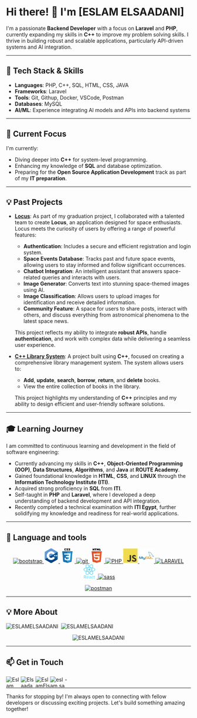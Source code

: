 # Hi there! 👋 I'm [ESLAM ELSAADANI]

I'm a passionate **Backend Developer** with a focus on **Laravel** and **PHP**, currently expanding my skills in **C++** to improve my problem solving skills. I thrive in building robust and scalable applications, particularly API-driven systems and AI integration.

---

## 🔧 **Tech Stack & Skills**
- **Languages**: PHP, C++, SQL, HTML, CSS, JAVA
- **Frameworks**: Laravel
- **Tools**: Git, Githup, Docker, VSCode, Postman
- **Databases**: MySQL
- **AI/ML**: Experience integrating AI models and APIs into backend systems

---

## 🌱 **Current Focus**
I'm currently:
- Diving deeper into **C++** for system-level programming.
- Enhancing my knowledge of **SQL** and database optimization.
- Preparing for the **Open Source Application Development** track as part of my **IT preparation**.

---

## 💡 **Past Projects**
- **[Locus](https://github.com/ESLAMELSAADANI/LOCUS_APIs-U-)**: As part of my graduation project, I collaborated with a talented team to create **Locus**, an application designed for space enthusiasts. Locus meets the curiosity of users by offering a range of powerful features:
  - **Authentication**: Includes a secure and efficient registration and login system.
  - **Space Events Database**: Tracks past and future space events, allowing users to stay informed and follow significant occurrences.
  - **Chatbot Integration**: An intelligent assistant that answers space-related queries and interacts with users.
  - **Image Generator**: Converts text into stunning space-themed images using AI.
  - **Image Classification**: Allows users to upload images for identification and receive detailed information.
  - **Community Feature**: A space for users to share posts, interact with others, and discuss everything from astronomical phenomena to the latest space news.
  
  This project reflects my ability to integrate **robust APIs**, handle **authentication**, and work with complex data while delivering a seamless user experience.

- **[C++ Library System](https://github.com/ESLAMELSAADANI/LibrarySystemCPP)**: A project built using **C++**, focused on creating a comprehensive library management system. The system allows users to:
  - **Add**, **update**, **search**, **borrow**, **return**, and **delete** books.
  - View the entire collection of books in the library.
  
  This project highlights my understanding of **C++** principles and my ability to design efficient and user-friendly software solutions.

---

## 🎓 **Learning Journey**
I am committed to continuous learning and development in the field of software engineering:
- Currently advancing my skills in **C++**, **Object-Oriented Programming (OOP)**, **Data Structures**, **Algorithms**, and **Java** at **ROUTE Academy**.
- Gained foundational knowledge in **HTML**, **CSS**, and **LINUX** through the **Information Technology Institute (ITI)**.
- Acquired strong proficiency in **SQL** from **ITI**.
- Self-taught in **PHP** and **Laravel**, where I developed a deep understanding of backend development and API integration.
- Recently completed a technical examination with **ITI Egypt**, further solidifying my knowledge and readiness for real-world applications.

---


## 🔧 **Language and tools** 
<p align="center"> <a href="https://getbootstrap.com" target="_blank" rel="noreferrer">
<img src="https://cdn.worldvectorlogo.com/logos/bootstrap-4.svg" alt="bootstrap" width="40" height="40"/> </a> <a href="https://www.w3schools.com/cpp/" target="_blank" rel="noreferrer"> <img src="https://raw.githubusercontent.com/devicons/devicon/master/icons/cplusplus/cplusplus-original.svg" alt="cplusplus" width="40" height="40"/> </a> <a href="https://www.w3schools.com/css/" target="_blank" rel="noreferrer"> <img src="https://raw.githubusercontent.com/devicons/devicon/master/icons/css3/css3-original-wordmark.svg" alt="css3" width="40" height="40"/> </a> <a href="https://git-scm.com/" target="_blank" rel="noreferrer"> <img src="https://www.vectorlogo.zone/logos/git-scm/git-scm-icon.svg" alt="git" width="40" height="40"/> </a> <a href="https://www.w3.org/html/" target="_blank" rel="noreferrer"> <img src="https://raw.githubusercontent.com/devicons/devicon/master/icons/html5/html5-original-wordmark.svg" alt="html5" width="40" height="40"/> </a> <a href="https://www.php.net/" target="_blank" rel="noreferrer"> <img src="https://www.svgrepo.com/show/452088/php.svg" alt="PHP" width="40" height="40"/> </a> <a href="https://developer.mozilla.org/en-US/docs/Web/JavaScript" target="_blank" rel="noreferrer"> <img src="https://raw.githubusercontent.com/devicons/devicon/master/icons/javascript/javascript-original.svg" alt="javascript" width="40" height="40"/> </a> <a href="https://www.mysql.com/" target="_blank" rel="noreferrer"> <img src="https://raw.githubusercontent.com/devicons/devicon/master/icons/mysql/mysql-original-wordmark.svg" alt="mysql" width="40" height="40"/> </a> <a href="https://laravel.com/" target="_blank" rel="noreferrer"> <img src="https://cdn.worldvectorlogo.com/logos/laravel-2.svg" alt="LARAVEL" width="40" height="40"/> </a> <a href="https://reactjs.org/" target="_blank" rel="noreferrer"> <img src="https://raw.githubusercontent.com/devicons/devicon/master/icons/react/react-original-wordmark.svg" alt="react" width="40" height="40"/> </a> <a href="https://www.linux.org/" target="_blank" rel="noreferrer"> <img src="https://cdn.worldvectorlogo.com/logos/linux-tux.svg" alt="sass" width="40" height="40"/> </a>
<p align="center"> <a href="https://www.postman.com/" target="_blank" rel="noreferrer">
<img src="https://cdn.worldvectorlogo.com/logos/postman.svg" alt="postman" width="40" height="40"/> </a>
</p>

---

## 💡 **More About**
<p >
<img src="https://github-readme-stats.vercel.app/api?username=ESLAMELSAADANI&show_icons=true&locale=en" alt="ESLAMELSAADANI" />
&nbsp;<img src="https://github-readme-stats.vercel.app/api/top-langs?username=ESLAMELSAADANI&show_icons=true&locale=en&layout=compact" alt="ESLAMELSAADANI" />
</p>
<p align="center"><img  src="https://github-readme-streak-stats.herokuapp.com/?user=ESLAMELSAADANI&" alt="ESLAMELSAADANI" /></p>


---

## 📫 **Get in Touch**
<p align="left">
-<a href="https://www.linkedin.com/in/eslam-elsaadany-234957175/" target="_blank"><img align="left" src="https://raw.githubusercontent.com/rahuldkjain/github-profile-readme-generator/master/src/images/icons/Social/linked-in-alt.svg" alt="Eslam Elsaadany" height="30" width="40" /></a>
<a href="https://codeforces.com/profile/Elsaadany_1" target="_blank"><img align="left" src="https://raw.githubusercontent.com/rahuldkjain/github-profile-readme-generator/master/src/images/icons/Social/codeforces.svg" alt="Elsaadany_1" height="30" width="40" /></a>
<a href="https://leetcode.com/" target="_blank"><img align="left" src="https://cdn.iconscout.com/icon/free/png-512/free-leetcode-logo-icon-download-in-svg-png-gif-file-formats--technology-social-media-vol-4-pack-logos-icons-2944960.png?f=webp&w=256" alt="EslamElsaadany" height="30" width="40" /></a>
<a href="mailto:eslam.saadany22@gmail.com" target="_blank"><img align="left" src="https://www.reshot.com/preview-assets/icons/KBWMXNVG5Q/email-KBWMXNVG5Q.svg" alt="eslam.saadany22@gmail.com" height="30" width="40" /></a>
</p>

---

Thanks for stopping by! I'm always open to connecting with fellow developers or discussing exciting projects. Let's build something amazing together!
